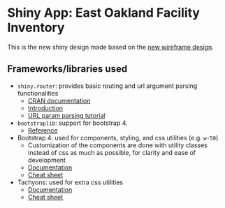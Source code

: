 # Shiny App: East Oakland Facility Inventory

This is the new shiny design made based on the [new wireframe design](https://docs.google.com/presentation/d/1Mvb2ZWz4xAYta-Socco-5_uDWTorkd5bkUg0K2LGmp8/edit?usp=sharing). 

## Frameworks/libraries used 
- `shiny.router`: provides basic routing and url argument parsing functionalities
  - [CRAN documentation](https://cran.r-project.org/web/packages/shiny.router/shiny.router.pdf)
  - [Introduction](https://blog.appsilondatascience.com/shiny-router-a-simple-routing-package-for-shiny/)
  - [URL param parsing tutorial](https://appsilon.com/shiny-router-package/)
- `bootstraplib`: support for bootstrap 4. 
  - [Reference](https://rstudio.github.io/bootstraplib/reference/index.html)
- Bootstrap 4: used for components, styling, and css utilities (e.g. `w-50`)
  - Customization of the components are done with utility classes instead of css as much as possible, for clarity and ease of development
  - [Documentation](https://getbootstrap.com/docs/4.5/getting-started/introduction/)
  - [Cheat sheet](https://hackerthemes.com/bootstrap-cheatsheet/)
- Tachyons: used for extra css utilities
  - [Documentation](https://tachyons.io/docs/)
  - [Cheat sheet](https://roperzh.github.io/tachyons-cheatsheet/)